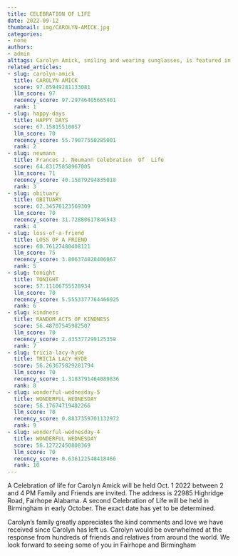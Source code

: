 ```yaml
---
title: CELEBRATION OF LIFE
date: 2022-09-12
thumbnail: img/CAROLYN-AMICK.jpg
categories:
- none
authors:
- admin
alttags: Carolyn Amick, smiling and wearing sunglasses, is featured in a photo celebrating her life with family and friends
related_articles:
- slug: carolyn-amick
  title: CAROLYN AMICK
  score: 97.05949281133081
  llm_score: 97
  recency_score: 97.29746405665401
  rank: 1
- slug: happy-days
  title: HAPPY DAYS
  score: 67.15815510057
  llm_score: 70
  recency_score: 55.79077550285001
  rank: 2
- slug: neumann
  title: Frances J. Neumann Celebration  Of  Life
  score: 64.83175858967005
  llm_score: 71
  recency_score: 40.15879294835018
  rank: 3
- slug: obituary
  title: OBITUARY
  score: 62.34576123569309
  llm_score: 70
  recency_score: 31.72880617846543
  rank: 4
- slug: loss-of-a-friend
  title: LOSS OF A FRIEND
  score: 60.76127480408121
  llm_score: 75
  recency_score: 3.806374020406067
  rank: 5
- slug: tonight
  title: TONIGHT
  score: 57.11106755528934
  llm_score: 70
  recency_score: 5.5553377764466925
  rank: 6
- slug: kindness
  title: RANDOM ACTS OF KINDNESS
  score: 56.48707545982507
  llm_score: 70
  recency_score: 2.435377299125359
  rank: 7
- slug: tricia-lacy-hyde
  title: TRICIA LACY HYDE
  score: 56.263675829281794
  llm_score: 70
  recency_score: 1.3183791464089836
  rank: 8
- slug: wonderful-wednesday-5
  title: WONDERFUL WEDNESDAY
  score: 56.17674719402266
  llm_score: 70
  recency_score: 0.8837359701132972
  rank: 9
- slug: wonderful-wednesday-4
  title: WONDERFUL WEDNESDAY
  score: 56.12722450808369
  llm_score: 70
  recency_score: 0.636122540418466
  rank: 10
---
```

A Celebration of life for Carolyn Amick will be held Oct. 1 2022 between 2 and 4 PM Family and Friends are invited. The address is 22985 Highridge Road, Fairhope Alabama. A second Celebration of Life will be held in Birmingham in early October. The exact date has yet to be determined.

Carolyn’s family greatly appreciates the kind comments and love we have received since Carolyn has left us. Carolyn would be overwhelmed at the response from hundreds of friends and relatives from around the world. We look forward to seeing some of you in Fairhope and Birmingham
